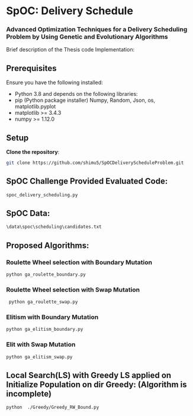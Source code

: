 # SpOC: Delivery Schedule

### Advanced Optimization Techniques for a Delivery Scheduling Problem by Using Genetic and Evolutionary Algorithms

Brief description of the Thesis code Implementation:

## Prerequisites

Ensure you have the following installed:
- Python 3.8 and depends on the following libraries:
- pip (Python package installer) Numpy, Random, Json, os, matplotlib.pyplot 
- matplotlib >= 3.4.3
- numpy >= 1.12.0


## Setup

**Clone the repository**:

   ```bash
   git clone https://github.com/shimu5/SpOCDeliveryScheduleProblem.git
   ```
## SpOC Challenge Provided Evaluated Code: 
   ```bash
   spoc_delivery_scheduling.py
   ```
## SpOC Data: 
  ```bash
\data\spoc\scheduling\candidates.txt 
  ```
  
## Proposed Algorithms: 
 
   ### Roulette Wheel selection with Boundary Mutation
  
   ```bash
python ga_roulette_boundary.py
```

   ### Roulette Wheel selection with Swap Mutation

  ```bash
   python ga_roulette_swap.py
   ```

   ### Elitism with Boundary Mutation
   
   ```bash
   python ga_elitism_boundary.py
```

   ### Elit with Swap Mutation

   ```bash
python ga_elitism_swap.py
   ```

   ## Local Search(LS) with Greedy LS applied on Initialize Population on dir Greedy: (Algorithm is incomplete) 
 ```bash
python  ./Greedy/Greedy_RW_Bound.py
```
